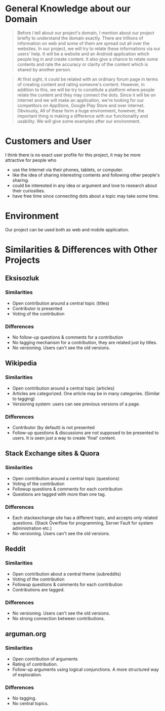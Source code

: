 # General Knowledge about our Domain #

> Before I tell about our project's domain, I mention about our project briefly to understand the domain exactly. There are trillions of information on web and some of them are spread out all over the websites. In our project, we will try to relate these informations via our users' help. It will be a website and an Android application which people log in and create content. It also give a chance to relate some contents and rate the accuracy or clarity of the content which is shared by another person.

> At first sight, it could be related with an ordinary forum page in terms of creating content and rating someone's content. However, in addition to this, we will be try to constitute a platform where people relate the content and they may connect the dots. Since it will be on internet and we will make an application, we're looking for our competitors on AppStore, Google Play Store and over internet. Obviously, All of these form a huge environment, however, the important thing is making a difference with our functionality and usability. We will give some examples after our environment.

# Customers and User #

I think there is no exact user profile for this project, it may be more attractive for people who
  * use the Internet via their phones, tablets, or computer.
  * like the idea of sharing interesting contents and following other people's sharing.
  * could be interested in any idea or argument and love to research about their curiosities.
  * have free time since connecting dots about a topic may take some time.

# Environment #
Our project can be used both as web and mobile application.

# Similarities & Differences with Other Projects #

## Eksisozluk ##

### Similarities ###
  * Open contribution around a central topic (titles)
  * Contributor is presented
  * Voting of the contribution

### Differences ###
  * No follow-up questions & comments for a contribution
  * No tagging mechanism for a contribution, they are related just by titles.
  * No versioning. Users can't see the old versions.


## Wikipedia ##

### Similarities ###
  * Open contribution around a central topic (articles)
  * Articles are categorized. One article may be in many categories. (Similar to tagging)
  * Versioning system: users can see previous versions of a page.

### Differences ###
  * Contributor (by default) is not presented
  * Follow-up questions & discussions are not supposed to be presented to users. It is seen just a way to create 'final' content.


## Stack Exchange sites & Quora ##
### Similarities ###
  * Open contribution around a central topic (questions)
  * Voting of the contribution
  * Followup questions & comments for each contribution
  * Questions are tagged with more than one tag.

### Differences ###
  * Each stackexchange site has a different topic, and accepts only related questions. (Stack Overflow for programming, Server Fault for system administration etc.)
  * No versioning. Users can't see the old versions.

## Reddit ##
### Similarities ###
  * Open contribution about a central theme (subreddits)
  * Voting of the contribution
  * Followup questions & comments for each contribution
  * Contributions are tagged.

### Differences ###
  * No versioning. Users can't see the old versions.
  * No strong connection between contributions.

## arguman.org ##
### Similarities ###
  * Open contribution of arguments
  * Rating of contribution.
  * Follow-up arguments using logical conjunctions. A more structured way of exploration.
### Differences ###
  * No tagging.
  * No central topics.